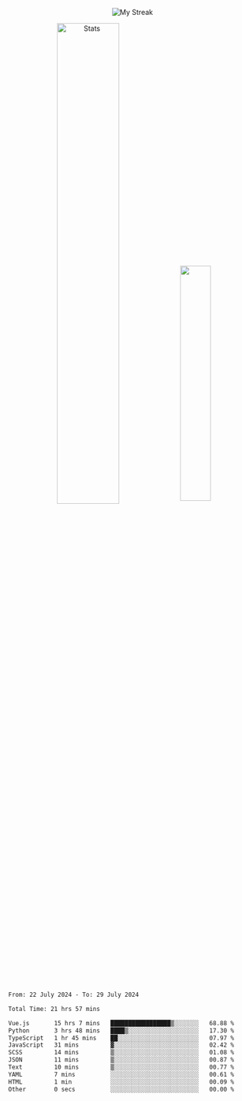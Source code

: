 <p align="center">
<picture>
  <source media="(prefers-color-scheme: dark)" srcset="http://github-readme-streak-stats.herokuapp.com?user=semolik&theme=dark&hide_border=true&background=DD272700">
  <img alt="My Streak" src="http://github-readme-streak-stats.herokuapp.com?user=semolik&hide_border=true">
</picture>
</p>
<div align="center">
  <picture>
    <source media="(prefers-color-scheme: dark)" srcset="https://github-readme-stats.vercel.app/api?username=semolik&show_icons=true&bg_color=DD272700&hide_border=true&theme=dark">
        <img alt="Stats" src="https://github-readme-stats.vercel.app/api?username=semolik&show_icons=true&bg_color=DD272700&hide_border=true" width="50%" >
  </picture>
  <sup>
  <picture>
  <source media="(prefers-color-scheme: dark)" srcset="https://github-readme-stats.vercel.app/api/top-langs/?username=semolik&layout=compact&hide_border=true&bg_color=DD272700&theme=dark">
  <img src="https://github-readme-stats.vercel.app/api/top-langs/?username=semolik&layout=compact&hide_border=true" width="35%" />
  </picture>
  </sup>
</div>
<!--START_SECTION:waka-->

```txt
From: 22 July 2024 - To: 29 July 2024

Total Time: 21 hrs 57 mins

Vue.js       15 hrs 7 mins   █████████████████▒░░░░░░░   68.88 %
Python       3 hrs 48 mins   ████▒░░░░░░░░░░░░░░░░░░░░   17.30 %
TypeScript   1 hr 45 mins    ██░░░░░░░░░░░░░░░░░░░░░░░   07.97 %
JavaScript   31 mins         ▓░░░░░░░░░░░░░░░░░░░░░░░░   02.42 %
SCSS         14 mins         ▒░░░░░░░░░░░░░░░░░░░░░░░░   01.08 %
JSON         11 mins         ▒░░░░░░░░░░░░░░░░░░░░░░░░   00.87 %
Text         10 mins         ▒░░░░░░░░░░░░░░░░░░░░░░░░   00.77 %
YAML         7 mins          ░░░░░░░░░░░░░░░░░░░░░░░░░   00.61 %
HTML         1 min           ░░░░░░░░░░░░░░░░░░░░░░░░░   00.09 %
Other        0 secs          ░░░░░░░░░░░░░░░░░░░░░░░░░   00.00 %
```

<!--END_SECTION:waka-->

